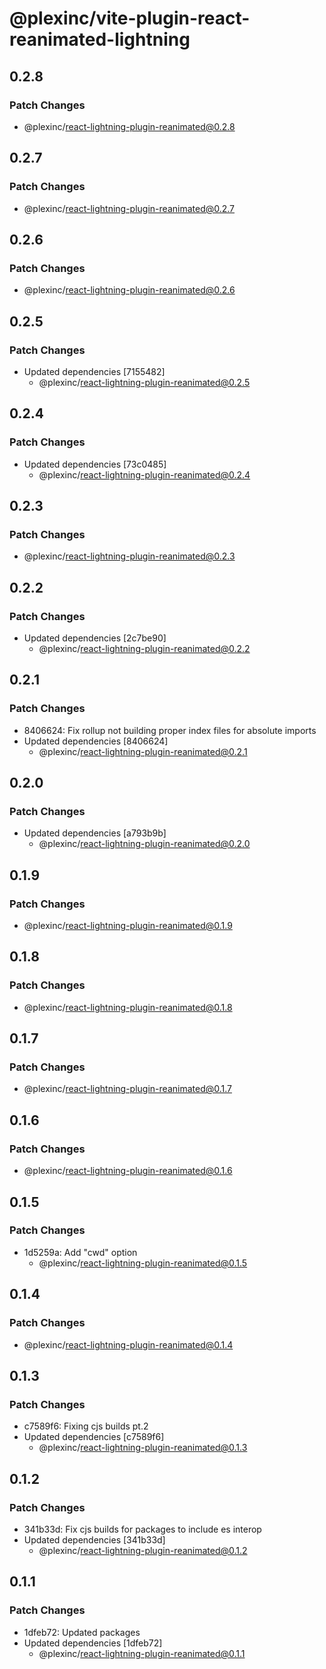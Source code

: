 # @plexinc/vite-plugin-react-reanimated-lightning

## 0.2.8

### Patch Changes

- @plexinc/react-lightning-plugin-reanimated@0.2.8

## 0.2.7

### Patch Changes

- @plexinc/react-lightning-plugin-reanimated@0.2.7

## 0.2.6

### Patch Changes

- @plexinc/react-lightning-plugin-reanimated@0.2.6

## 0.2.5

### Patch Changes

- Updated dependencies [7155482]
  - @plexinc/react-lightning-plugin-reanimated@0.2.5

## 0.2.4

### Patch Changes

- Updated dependencies [73c0485]
  - @plexinc/react-lightning-plugin-reanimated@0.2.4

## 0.2.3

### Patch Changes

- @plexinc/react-lightning-plugin-reanimated@0.2.3

## 0.2.2

### Patch Changes

- Updated dependencies [2c7be90]
  - @plexinc/react-lightning-plugin-reanimated@0.2.2

## 0.2.1

### Patch Changes

- 8406624: Fix rollup not building proper index files for absolute imports
- Updated dependencies [8406624]
  - @plexinc/react-lightning-plugin-reanimated@0.2.1

## 0.2.0

### Patch Changes

- Updated dependencies [a793b9b]
  - @plexinc/react-lightning-plugin-reanimated@0.2.0

## 0.1.9

### Patch Changes

- @plexinc/react-lightning-plugin-reanimated@0.1.9

## 0.1.8

### Patch Changes

- @plexinc/react-lightning-plugin-reanimated@0.1.8

## 0.1.7

### Patch Changes

- @plexinc/react-lightning-plugin-reanimated@0.1.7

## 0.1.6

### Patch Changes

- @plexinc/react-lightning-plugin-reanimated@0.1.6

## 0.1.5

### Patch Changes

- 1d5259a: Add "cwd" option
  - @plexinc/react-lightning-plugin-reanimated@0.1.5

## 0.1.4

### Patch Changes

- @plexinc/react-lightning-plugin-reanimated@0.1.4

## 0.1.3

### Patch Changes

- c7589f6: Fixing cjs builds pt.2
- Updated dependencies [c7589f6]
  - @plexinc/react-lightning-plugin-reanimated@0.1.3

## 0.1.2

### Patch Changes

- 341b33d: Fix cjs builds for packages to include es interop
- Updated dependencies [341b33d]
  - @plexinc/react-lightning-plugin-reanimated@0.1.2

## 0.1.1

### Patch Changes

- 1dfeb72: Updated packages
- Updated dependencies [1dfeb72]
  - @plexinc/react-lightning-plugin-reanimated@0.1.1
